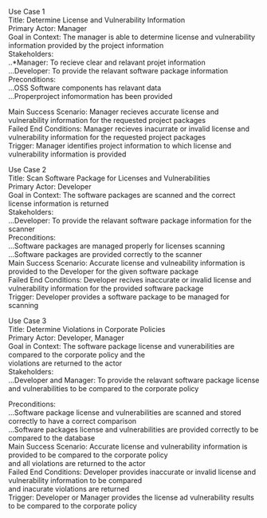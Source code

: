 
Use Case 1 <br />
Title: Determine License and Vulnerability Information <br />
Primary Actor: Manager <br />
Goal in Context: The manager is able to determine license and vulnerability information provided by the project information <br />
Stakeholders: <br />
  ..*Manager: To recieve clear and relavant projet information <br />
  ...Developer: To provide the relavant software package information <br />
Preconditions: <br />
  ...OSS Software components has relavant data <br />
  ...Properproject infomormation has been provided <br />
  
  Main Success Scenario: Manager recieves accurate license and vulnerability information for the requested project packages <br />
  Failed End Conditions: Manager recieves inacurrate or invalid license and vulnerability information for the requested project packages <br />
  Trigger: Manager identifies project information to which license and vulnerability information is provided <br />


Use Case 2 <br />
Title: Scan Software Package for Licenses and Vulnerabilities <br />
Primary Actor: Developer <br />
Goal in Context: The software packages are scanned and the correct license information is returned <br />
Stakeholders: <br />
  ...Developer: To provide the relavant software package information for the scanner <br />
Preconditions: <br />
  ...Software packages are managed properly for licenses scanning <br />
  ...Software packages are provided correctly to the scanner <br />
Main Success Scenario: Accurate license and vulneability information is provided to the Developer for the given software package <br />
Failed End Conditions: Developer recives inaccurate or invalid license and vulnerability information for the provided software package <br />
Trigger: Developer provides a software package to be managed for scanning <br />


Use Case 3 <br />
Title: Determine Violations in Corporate Policies <br />
Primary Actor: Developer, Manager <br />
Goal in Context: The software package license and vunerabilities are compared to the corporate policy and the <br />
violations are returned to the actor <br />
Stakeholders: <br />
  ...Developer and Manager: To provide the relavant software package license and vulnerabilities to be compared to the corporate policy <br />
  
Preconditions: <br />
  ...Software package license and vulnerabilities are scanned and stored correctly to have a correct comparison <br />
  ...Software packages license and vulnerabilities are provided correctly to be compared to the database <br />
Main Success Scenario: Accurate license and vulnerability information is provided to be compared to the corporate policy <br />
and all violations are returned to the actor <br />
Failed End Conditions: Developer provides inaccurate or invalid license and vulnerability information to be compared <br />
and inacurate violations are returned <br />
Trigger: Developer or Manager provides the license ad vulnerability results to be compared to the corporate policy <br />
